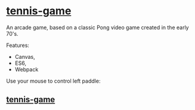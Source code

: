 # [tennis-game](https://marcin-wiglusz.github.io/tennis-game/)
An arcade game, based on a classic Pong video game created in the early 70's.

Features:
* Canvas,
* ES6,
* Webpack

Use your mouse to control left paddle:

## [tennis-game](https://marcin-wiglusz.github.io/tennis-game/)
